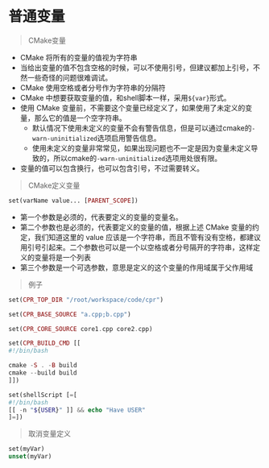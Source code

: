 # 普通变量

> CMake变量

* CMake 将所有的变量的值视为字符串
* 当给出变量的值不包含空格的时候，可以不使用引号，但建议都加上引号，不然一些奇怪的问题很难调试。
* CMake 使用空格或者分号作为字符串的分隔符
* CMake 中想要获取变量的值，和shell脚本一样，采用`${var}`形式。
* 使用 CMake 变量前，不需要这个变量已经定义了，如果使用了未定义的变量，那么它的值是一个空字符串。
  * 默认情况下使用未定义的变量不会有警告信息，但是可以通过cmake的`-warn-uninitialized`选项启用警告信息。
  * 使用未定义的变量非常常见，如果出现问题也不一定是因为变量未定义导致的，所以cmake的`-warn-uninitialized`选项用处很有限。
* 变量的值可以包含换行，也可以包含引号，不过需要转义。

> CMake定义变量
```php
set(varName value... [PARENT_SCOPE])
```

* 第一个参数是必须的，代表要定义的变量的变量名。
* 第二个参数也是必须的，代表要定义的变量的值，根据上述 CMake 变量的约定，我们知道这里的 value 应该是一个字符串，而且不管有没有空格，都建议用引号引起来。二个参数也可以是一个以空格或者分号隔开的字符串，这样定义的变量将是一个列表
* 第三个参数是一个可选参数，意思是定义的这个变量的作用域属于父作用域

> 例子

```php
set(CPR_TOP_DIR "/root/workspace/code/cpr")

set(CPR_BASE_SOURCE "a.cpp;b.cpp")

set(CPR_CORE_SOURCE core1.cpp core2.cpp)

set(CPR_BUILD_CMD [[
#!/bin/bash

cmake -S . -B build
cmake --build build
]])

set(shellScript [=[
#!/bin/bash
[[ -n "${USER}" ]] && echo "Have USER"
]=])
```

> 取消变量定义

```php
set(myVar)
unset(myVar)
```